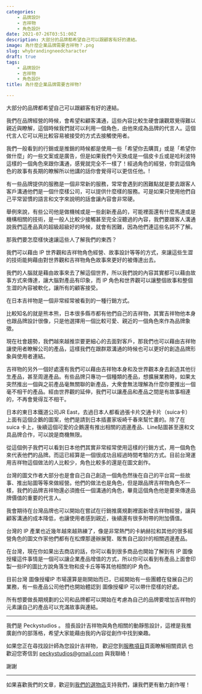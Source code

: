```yaml
---
categories:
    - 品牌設計
    - 吉祥物
    - 角色設計
date: 2021-07-26T03:51:00Z
description: 大部分的品牌都希望自己可以跟顧客有好的連結。
image: 為什麼企業品牌需要吉祥物？.png
slug: whybrandingneedcharacter
draft: true
tags:
    - 品牌設計
    - 吉祥物
    - 角色設計
title: 為什麼企業品牌需要吉祥物?

---
```

[](為什麼企業品牌需要吉祥物？.png)

大部分的品牌都希望自己可以跟顧客有好的連結。

我們在品牌經營的時候，會希望和顧客溝通，這些內容比較生硬會讓觀眾覺得難以親近與瞭解，這個時候我們就可以利用一個角色，由他來成為品牌的代言人。這個代言人它可以用比較容易被接受的方式去接觸使用者。

我們一般看到的行銷或是推銷的時候都是使用一些「希望你去購買」或是「希望你做什麼」的一些文案或是廣告，但是如果我們今天換成是一個皮卡丘或是哈利波特這樣的一個角色來跟你溝通，感覺就完全不一樣了！經過角色的經營，你對這個角色的故事有長期的瞭解所以他講的話你會覺得可以更信任他。!

有一些品牌提供的服務是一個非常新的服務，常常會遇到的困難點就是要去跟客人客戶溝通他們是一個什麼樣公司，可以提供什麼樣的服務。可是如果只使用他們自己平常習慣的語言和文字來說明的話會讓內容會非常硬。

舉例來說，有些公司他是做機械或是一些創新產品的，可能裡面還有什麼馬達或是機構相關的技術，是一般人比較少接觸甚至完全沒聽過的內容，我們要跟客人溝通說我們這產品真的超級超級好的時候，就會有困難，因為他們連這些名詞不了解。

那我們要怎麼樣快速讓這些人了解我們的東西？

我們可以藉由 IP 世界觀和吉祥物角色經營、故事設計等等的方式，來讓這些生澀的技術能夠藉由對世界觀和吉祥物角色故事來更好的被傳達出去。

我們的人腦就是藉由故事來去了解這個世界，所以我們說的內容其實都可以藉由故事方式來傳達，讓大腦對產品有印象，而 IP 角色和世界觀可以讓整個故事和整個生澀的內容被軟化，讓所有的顧客接受。

在日本吉祥物是一個非常經常被看到的一種行銷方式。

比較知名的就是熊本熊，日本很多縣市都有他們自己的吉祥物，其實吉祥物他本身也跟品牌設計很像，只是他選擇用一個比較可愛、親近的一個角色來作為品牌象徵。

現在社會趨勢，我們越來越推崇要更細心的去面對客戶，那我們也可以藉由吉祥物讓使用者瞭解公司的產品，這樣我們在跟群眾溝通的時候也可以更好的創造品牌形象與使用者連結。

吉祥物的另外一個好處還有我們可以藉由吉祥物本身和及世界觀本身去創造其他衍生產品，甚至周邊產品。有些品牌只專功一個種類的產品，想擴展業務時，如果太突然推出一個與之前產品毫無關聯的新產品，大衆會無法理解為什麼你要推出一個毫不相干的產品。經由世界觀的延伸，我們可以讓產品和產品之間是有故事相連的，不再會覺得互不相干。

日本的東日本鐵道公司JR East，去過日本人都看過張卡片交通卡片（suica卡）上面有這個企鵝的圖案，他們是請到日本插畫家坂崎千春來幫忙畫的。除了在 suica 卡上，後續這個可愛的企鵝還有推出相關的週邊產品、Line貼圖甚至還和文具品牌合作，可以說是商機無限。

從這個例子我們可以看到日本他們其實非常經常使用這樣的行銷方式，用一個角色來代表他們的品牌。而這已經算是一個很成功且經過時間考驗的方式。目前台灣運用吉祥物這個做法的人比較少，角色比較多的還是在圖文創作。

台灣的圖文作者大部分也是會自己自己創造一個角色然後在自己的平台寫一些故事、推出貼圖等等來做經營。他們的做法也是角色，但是跟品牌吉祥物角色不一樣，我們的品牌吉祥物還必須擔任一個溝通的角色，畢竟這個角色他是要來傳達品牌價值的重要的代言人。

我會期待在台灣品牌也可以開始在嘗試在行銷推廣規劃裡面新增吉祥物經營，讓與顧客溝通的成本降低，也讓使用者感到親近，後續還有很多附帶的附加價值。

台灣的 IP 產業也近幾年越來越熟練了，像是非常熱門的卡納赫拉和其他的很多經營角色的圖文作家他們都有在松煙那邊辦展覽、販售自己設計的相關週邊產品。

在台灣，現在你如果出去商店的話，你可以看到很多商品也開始了解到有 IP 圖像授權這件事情是一個可以讓企業產品增值的方式，所以你可以看到有產品上面會印製一些IP的圖比方說角落生物和皮卡丘等等其他相關的IP 角色。

目前台灣 圖像授權IP 市場還算是剛開始而已，已經開始有一些團體在發展自己的業務，有一些產品公司他們也開始體認到 圖像授權IP 可以帶什麼樣的好處。

所有想要做長期規劃的公司和品牌都可以開始在考慮為自己的品牌要增加吉祥物的元素讓自己的產品可以充滿故事與連結。



---

我們是 Peckystudios 。
擅長設計吉祥物與角色相關的動靜態設計，這裡是我推廣創作的部落格，希望大家能藉由我的內容從創作中找到樂趣。

如果您正在尋找設計師為您設計吉祥物，
歡迎您到[服務項目](https://peckyhsieh.wixsite.com/peckystudiosservice)頁面瞭解相關資訊
也歡迎您寄信到 peckystudios@gmail.com 與我聯絡！

謝謝

---

如果喜歡我們的文章，歡迎到[我們的選物店](https://www.rakuten.com.tw/shop/peckystudio/)支持我們，讓我們更有動力創作喔！